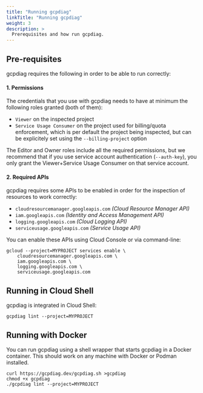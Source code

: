 ```yaml
---
title: "Running gcpdiag"
linkTitle: "Running gcpdiag"
weight: 3
description: >
  Prerequisites and how run gcpdiag.
---
```


## Pre-requisites

gcpdiag requires the following in order to be able to run correctly:

#### 1. Permissions

The credentials that you use with gcpdiag needs to have at minimum the
following roles granted (both of them):

- `Viewer` on the inspected project
- `Service Usage Consumer` on the project used for billing/quota enforcement,
  which is per default the project being inspected, but can be explicitely set
  using the `--billing-project` option

The Editor and Owner roles include all the required permissions, but we
recommend that if you use service account authentication (`--auth-key`), you
only grant the Viewer+Service Usage Consumer on that service account.

#### 2. Required APIs

gcpdiag requires some APIs to be enabled in order for the inspection of
resources to work correctly:

- `cloudresourcemanager.googleapis.com` *(Cloud Resource Manager API)*
- `iam.googleapis.com` *(Identity and Access Management API)*
- `logging.googleapis.com` *(Cloud Logging API)*
- `serviceusage.googleapis.com` *(Service Usage API)*

You can enable these APIs using Cloud Console or via command-line:

```
gcloud --project=MYPROJECT services enable \
    cloudresourcemanager.googleapis.com \
    iam.googleapis.com \
    logging.googleapis.com \
    serviceusage.googleapis.com

```

## Running in Cloud Shell

gcpdiag is integrated in Cloud Shell:

```
gcpdiag lint --project=MYPROJECT
```

## Running with Docker

You can run gcpdiag using a shell wrapper that starts gcpdiag in a Docker
container. This should work on any machine with Docker or Podman installed.

```
curl https://gcpdiag.dev/gcpdiag.sh >gcpdiag
chmod +x gcpdiag
./gcpdiag lint --project=MYPROJECT
```
